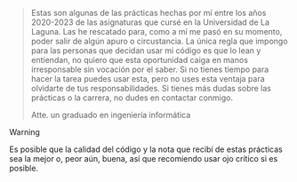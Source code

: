 > Estas son algunas de las prácticas hechas por mí entre los años 2020-2023 de las asignaturas que cursé en la Universidad de La Laguna. Las he rescatado para, como a mí me pasó en su momento, poder salir de algún apuro o circustancia. La única regla que impongo para las personas que decidan usar mi código es que lo lean y entiendan, no quiero que esta oportunidad caiga en manos irresponsable sin vocación por el saber. Si no tienes tiempo para hacer la tarea puedes usar esta, pero no uses esta ventaja para olvidarte de tus responsabilidades. Si tienes más dudas sobre las prácticas o la carrera, no dudes en contactar conmigo.
>
> Atte. un graduado en ingeniería informática

> [!WARNING]  
> Es posible que la calidad del código y la nota que recibí de estas prácticas sea la mejor o, peor aún, buena, así que recomiendo usar ojo crítico si es posible.

